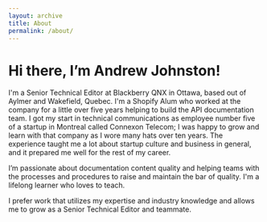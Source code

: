 ```yaml
---
layout: archive
title: About
permalink: /about/
---
```


# Hi there, I’m Andrew Johnston!
I'm a Senior Technical Editor at Blackberry QNX in Ottawa, based out of Aylmer and Wakefield, Quebec. I'm a Shopify Alum who worked at the company for a little over five years helping to build the API documentation team. I got my start in technical communications as employee number five of a startup in Montreal called Connexon Telecom; I was happy to grow and learn with that company as I wore many hats over ten years. The experience taught me a lot about startup culture and business in general, and it prepared me well for the rest of my career.

I’m passionate about documentation content quality and helping teams with the processes and procedures to raise and maintain the bar of quality. I'm a lifelong learner who loves to teach.

I prefer work that utilizes my expertise and industry knowledge and allows me to grow as a Senior Technical Editor and teammate.

